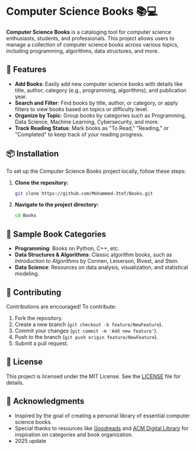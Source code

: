 # Computer Science Books 📚💻

**Computer Science Books** is a cataloging tool for computer science enthusiasts, students, and professionals. This project allows users to manage a collection of computer science books across various topics, including programming, algorithms, data structures, and more.

## 🚀 Features

- **Add Books**: Easily add new computer science books with details like title, author, category (e.g., programming, algorithms), and publication year.
- **Search and Filter**: Find books by title, author, or category, or apply filters to view books based on topics or difficulty level.
- **Organize by Topic**: Group books by categories such as Programming, Data Science, Machine Learning, Cybersecurity, and more.
- **Track Reading Status**: Mark books as "To Read," "Reading," or "Completed" to keep track of your reading progress.

## 📦 Installation

To set up the Computer Science Books project locally, follow these steps:

1. **Clone the repository:**
   ```bash
   git clone https://github.com/Mohammed-3tef/Books.git
   ```
2. **Navigate to the project directory:**
   ```bash
   cd Books
   ```

## 📘 Sample Book Categories

- **Programming**: Books on Python, C++, etc.
- **Data Structures & Algorithms**: Classic algorithm books, such as *Introduction to Algorithms* by Cormen, Leiserson, Rivest, and Stein.
- **Data Science**: Resources on data analysis, visualization, and statistical modeling.

## 👤 Contributing

Contributions are encouraged! To contribute:

1. Fork the repository.
2. Create a new branch (`git checkout -b feature/NewFeature`).
3. Commit your changes (`git commit -m 'Add new feature'`).
4. Push to the branch (`git push origin feature/NewFeature`).
5. Submit a pull request.

## 📄 License

This project is licensed under the MIT License. See the [LICENSE](https://github.com/Mohammed-3tef/Books/blob/main/LICENSE.md) file for details.

## 🤝 Acknowledgments

- Inspired by the goal of creating a personal library of essential computer science books.
- Special thanks to resources like [Goodreads](https://www.goodreads.com/) and [ACM Digital Library](https://dl.acm.org/) for inspiration on categories and book organization.
- 2025 update
